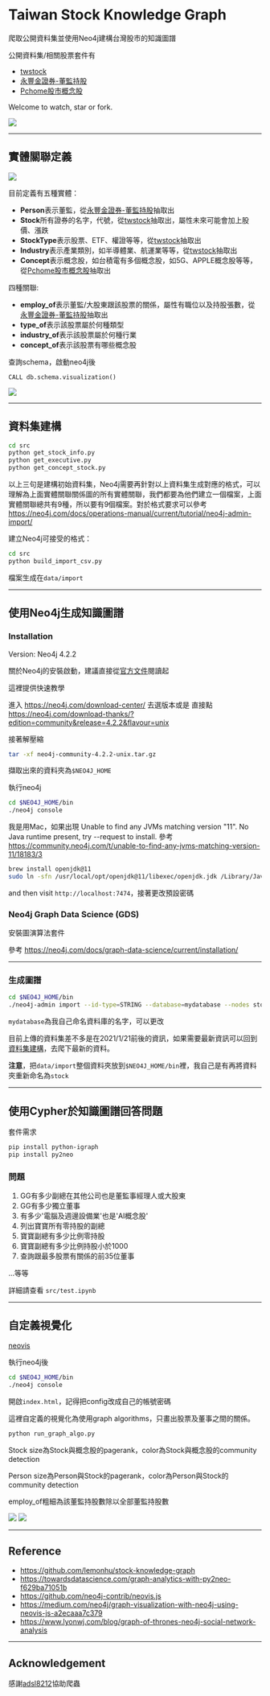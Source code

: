 # Taiwan Stock Knowledge Graph

爬取公開資料集並使用Neo4j建構台灣股市的知識圖譜

公開資料集/相關股票套件有

- [twstock](https://github.com/mlouielu/twstock)
- [永豐金證券-董監持股](https://www.sinotrade.com.tw/Stock/Stock_3_1/Stock_3_1_6_2?ticker=)
- [Pchome股市概念股](https://pchome.megatime.com.tw/group/sto3)

Welcome to watch, star or fork.

![](kg1.png)

---

## 實體關聯定義

![](stock_kg_structure.png)

目前定義有五種實體：
- **Person**表示董監，從[永豐金證券-董監持股](https://www.sinotrade.com.tw/Stock/Stock_3_1/Stock_3_1_6_2?ticker=)抽取出
- **Stock**所有證券的名字，代號，從[twstock](https://github.com/mlouielu/twstock)抽取出，屬性未來可能會加上股價、漲跌
- **StockType**表示股票、ETF、權證等等，從[twstock](https://github.com/mlouielu/twstock)抽取出
- **Industry**表示產業類別，如半導體業、航運業等等，從[twstock](https://github.com/mlouielu/twstock)抽取出
- **Concept**表示概念股，如台積電有多個概念股，如5G、APPLE概念股等等，從[Pchome股市概念股](https://pchome.megatime.com.tw/group/sto3)抽取出

四種關聯:
- **employ_of**表示董監/大股東跟該股票的關係，屬性有職位以及持股張數，從[永豐金證券-董監持股](https://www.sinotrade.com.tw/Stock/Stock_3_1/Stock_3_1_6_2?ticker=)抽取出
- **type_of**表示該股票屬於何種類型
- **industry_of**表示該股票屬於何種行業
- **concept_of**表示該股票有哪些概念股

查詢schema，啟動neo4j後
```cypher
CALL db.schema.visualization()
```
![](kg_schema.png)


---

## 資料集建構

```bash
cd src
python get_stock_info.py
python get_executive.py
python get_concept_stock.py
```


以上三句是建構初始資料集，Neo4j需要再針對以上資料集生成對應的格式，可以理解為上面實體關聯關係圖的所有實體關聯，我們都要為他們建立一個檔案，上面實體關聯總共有9種，所以要有9個檔案。對於格式要求可以參考 https://neo4j.com/docs/operations-manual/current/tutorial/neo4j-admin-import/


建立Neo4j可接受的格式：
```bash
cd src
python build_import_csv.py
```

檔案生成在`data/import`

---

## 使用Neo4j生成知識圖譜

### Installation
Version: Neo4j 4.2.2 

關於Neo4j的安裝啟動，建議直接從[官方文件](https://neo4j.com/docs/operations-manual/current/)閱讀起 

這裡提供快速教學

進入 https://neo4j.com/download-center/  去選版本或是 直接點 https://neo4j.com/download-thanks/?edition=community&release=4.2.2&flavour=unix

接著解壓縮
```bash
tar -xf neo4j-community-4.2.2-unix.tar.gz
```
擷取出來的資料夾為`$NEO4J_HOME`

執行neo4j
```bash
cd $NEO4J_HOME/bin
./neo4j console
```

我是用Mac，如果出現
Unable to find any JVMs matching version "11".
No Java runtime present, try --request to install.
參考 https://community.neo4j.com/t/unable-to-find-any-jvms-matching-version-11/18183/3

```bash
brew install openjdk@11
sudo ln -sfn /usr/local/opt/openjdk@11/libexec/openjdk.jdk /Library/Java/JavaVirtualMachines/openjdk-11.jdk
```

and then visit `http://localhost:7474`，接著更改預設密碼


### Neo4j Graph Data Science (GDS) 

安裝圖演算法套件

參考 https://neo4j.com/docs/graph-data-science/current/installation/

---

### 生成圖譜

```bash
cd $NEO4J_HOME/bin
./neo4j-admin import --id-type=STRING --database=mydatabase --nodes stock/person.csv --nodes tock/stock.csv --nodes stock/stock_type.csv --nodes stock/concept.csv --nodes stock/industry.csv --relationships stock/person_stock.csv --relationships stock/stock_industry.csv --relationships stock/stock_concept.csv --relationships stock/stock_st.csv
```

`mydatabase`為我自己命名資料庫的名字，可以更改

目前上傳的資料集差不多是在2021/1/21前後的資訊，如果需要最新資訊可以回到[資料集建構](##資料集建構)，去爬下最新的資料。

**注意**，把`data/import`整個資料夾放到`$NEO4J_HOME/bin`裡，我自己是有再將資料夾重新命名為`stock`

---

## 使用Cypher於知識圖譜回答問題


套件需求
```bash
pip install python-igraph
pip install py2neo
```

### 問題

1. GG有多少副總在其他公司也是董監事經理人或大股東
1. GG有多少獨立董事
1. 有多少'電腦及週邊設備業'也是'AI概念股'
1. 列出寶寶所有零持股的副總
1. 寶寶副總有多少比例零持股
1. 寶寶副總有多少比例持股小於1000
1. 查詢跟最多股票有關係的前35位董事

...等等

詳細請查看 `src/test.ipynb`

---

## 自定義視覺化
[neovis](https://github.com/neo4j-contrib/neovis.js)

執行neo4j後
```bash
cd $NEO4J_HOME/bin
./neo4j console
```

開啟`index.html`，記得把config改成自己的帳號密碼

這裡自定義的視覺化為使用graph algorithms，只畫出股票及董事之間的關係。
```bash
python run_graph_algo.py
```

Stock size為Stock與概念股的pagerank，color為Stock與概念股的community detection

Person size為Person與Stock的pagerank，color為Person與Stock的community detection

employ_of粗細為該董監持股數除以全部董監持股數

![](kg2.png)
![](kg3.png)

---

## Reference

- https://github.com/lemonhu/stock-knowledge-graph
- https://towardsdatascience.com/graph-analytics-with-py2neo-f629ba71051b
- https://github.com/neo4j-contrib/neovis.js
- https://medium.com/neo4j/graph-visualization-with-neo4j-using-neovis-js-a2ecaaa7c379
- https://www.lyonwj.com/blog/graph-of-thrones-neo4j-social-network-analysis

---

## Acknowledgement
感謝[adsl8212](https://github.com/adsl8212)協助爬蟲